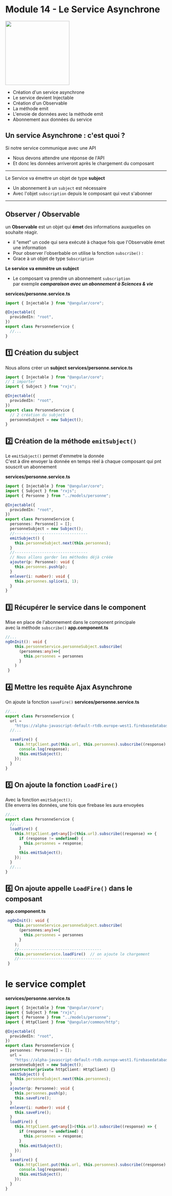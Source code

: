 # Module 14 - Le Service Asynchrone

<img src="../../img/3-piments.png" width="200">

- Création d'un service asynchrone
- Le service devient Injectable
- Création d'un Observable
- La méthode emit
- L'envoie de données avec la méthode emit
- Abonnement aux données du service

## Un service Asynchrone : c'est quoi ?

Si notre service communique avec une API

- Nous devons attendre une réponse de l'API
- Et donc les données arriveront après le chargement du composant

---

Le Service va émettre un objet de type **subject**

- Un abonnement à un <code>subject</code> est nécessaire
- Avec l'objet <code>subscription</code> depuis le composant qui veut s'abonner

---

## Observer / Observable

un **Observable** est un objet qui **émet** des informations auxquelles on souhaite réagir.

- il "emet" un code qui sera exécuté à chaque fois que l'Observable émet une information
- Pour observer l'obserbable on utilise la fonction <code>subscribe()</code> :
- Grace à un objet de type <code>Subscription</code>

**Le service va emmètre un subject**

- Le composant va prendre un abonnement <code>subscription</code>  
  par exemple **_comparaison avec un abonnement à Sciences & vie_**

**services/personne.service.ts**

```ts
import { Injectable } from "@angular/core";

@Injectable({
  providedIn: "root",
})
export class PersonneService {
  //...
}
```

## :one: Création du subject

Nous allons créer un **subject**
**services/personne.service.ts**

```ts
import { Injectable } from "@angular/core";
// 1 importer
import { Subject } from "rxjs";

@Injectable({
  providedIn: "root",
})
export class PersonneService {
  // 2 création du subject
  personneSubject = new Subject();
}
```

## :two: Création de la méthode <code>emitSubject()</code>

Le <code>emitSubject()</code> permet d'emmetre la donnée  
C'est à dire envoyer la donnée en temps réel à chaque composant qui pnt souscrit un abonnement

**services/personne.service.ts**

```ts
import { Injectable } from "@angular/core";
import { Subject } from "rxjs";
import { Personne } from "../models/personne";

@Injectable({
  providedIn: "root",
})
export class PersonneService {
  personnes: Personne[] = [];
  personneSubject = new Subject();
  //--------------------------------
  emitSubject() {
    this.personneSubject.next(this.personnes);
  }
  //--------------------------------
  // Nous allons garder les méthodes déjà créée
  ajouter(p: Personne): void {
    this.personnes.push(p);
  }
  enlever(i: number): void {
    this.personnes.splice(i, 1);
  }
}
```

## :three: Récupérer le service dans le component

Mise en place de l'abonnement dans le component principale  
avec la méthode <code>subscribe()</code>
**app.component.ts**

```ts
//...
ngOnInit(): void {
    this.personneService.personneSubject.subscribe(
      (personnes:any)=>{
        this.personnes = personnes
      }
    )
 }
```

## :four: Mettre les requête Ajax Asynchrone

On ajoute la fonction <code>saveFire()</code>
**services/personne.service.ts**

```ts
//...
export class PersonneService {
  url =
    "https://alpha-javascript-default-rtdb.europe-west1.firebasedatabase.app/personnes.json";
  //...

  saveFire() {
    this.httpClient.put(this.url, this.personnes).subscribe((response) => {
      console.log(response);
      this.emitSubject();
    });
  }
}
```

## :five: On ajoute la fonction <code>LoadFire()</code>

Avec la fonction <code>emitSubject();</code>  
Elle enverra les données, une fois que firebase les aura envoyées

```ts
//...
export class PersonneService {
  //...
  loadFire() {
    this.httpClient.get<any[]>(this.url).subscribe((response) => {
      if (response != undefined) {
        this.personnes = response;
      }
      this.emitSubject();
    });
  }
  //...
}
```

## :six: On ajoute appelle <code>LoadFire()</code> dans le composant

**app.component.ts**

```ts
 ngOnInit(): void {
    this.personneService.personneSubject.subscribe(
      (personnes:any)=>{
        this.personnes = personnes
      }
    );
    //------------------------------------
    this.personneService.loadFire()  // on ajoute le chargement
    //------------------------------------
 }
```

# le service complet

**services/personne.service.ts**

```ts
import { Injectable } from "@angular/core";
import { Subject } from "rxjs";
import { Personne } from "../models/personne";
import { HttpClient } from "@angular/common/http";

@Injectable({
  providedIn: "root",
})
export class PersonneService {
  personnes: Personne[] = [];
  url =
    "https://alpha-javascript-default-rtdb.europe-west1.firebasedatabase.app/personnes.json";
  personneSubject = new Subject();
  constructor(private httpClient: HttpClient) {}
  emitSubject() {
    this.personneSubject.next(this.personnes);
  }
  ajouter(p: Personne): void {
    this.personnes.push(p);
    this.saveFire();
  }
  enlever(i: number): void {
    this.saveFire();
  }
  loadFire() {
    this.httpClient.get<any[]>(this.url).subscribe((response) => {
      if (response != undefined) {
        this.personnes = response;
      }
      this.emitSubject();
    });
  }
  saveFire() {
    this.httpClient.put(this.url, this.personnes).subscribe((response) => {
      console.log(response);
      this.emitSubject();
    });
  }
}
```
